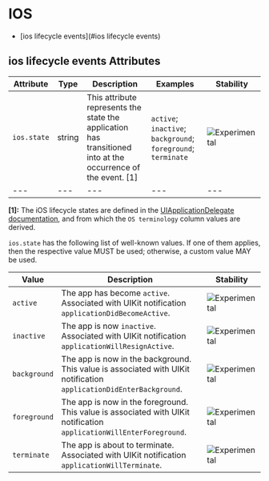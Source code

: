 
<!--- Hugo front matter used to generate the website version of this page:
--->

# IOS

- [ios lifecycle events](#ios lifecycle events)


## ios lifecycle events Attributes

| Attribute  | Type | Description  | Examples  | Stability |
|---|---|---|---|---|
| `ios.state` | string | This attribute represents the state the application has transitioned into at the occurrence of the event. [1] | `active`; `inactive`; `background`; `foreground`; `terminate` | ![Experimental](https://img.shields.io/badge/-experimental-blue) |
|---|---|---|---|---|

**[1]:** The iOS lifecycle states are defined in the [UIApplicationDelegate documentation](https://developer.apple.com/documentation/uikit/uiapplicationdelegate#1656902), and from which the `OS terminology` column values are derived.


`ios.state` has the following list of well-known values. If one of them applies, then the respective value MUST be used; otherwise, a custom value MAY be used.

| Value  | Description | Stability |
|---|---|---|
| `active` | The app has become `active`. Associated with UIKit notification `applicationDidBecomeActive`. |  ![Experimental](https://img.shields.io/badge/-experimental-blue) |
| `inactive` | The app is now `inactive`. Associated with UIKit notification `applicationWillResignActive`. |  ![Experimental](https://img.shields.io/badge/-experimental-blue) |
| `background` | The app is now in the background. This value is associated with UIKit notification `applicationDidEnterBackground`. |  ![Experimental](https://img.shields.io/badge/-experimental-blue) |
| `foreground` | The app is now in the foreground. This value is associated with UIKit notification `applicationWillEnterForeground`. |  ![Experimental](https://img.shields.io/badge/-experimental-blue) |
| `terminate` | The app is about to terminate. Associated with UIKit notification `applicationWillTerminate`. |  ![Experimental](https://img.shields.io/badge/-experimental-blue) |

